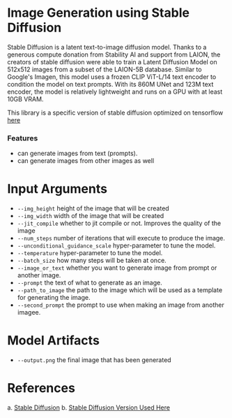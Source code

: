 # Image Generation using Stable Diffusion
Stable Diffusion is a latent text-to-image diffusion model. Thanks to a generous compute donation from Stability AI and support from LAION, the creators of stable diffusion were able to train a Latent Diffusion Model on 512x512 images from a subset of the LAION-5B database. Similar to Google's Imagen, this model uses a frozen CLIP ViT-L/14 text encoder to condition the model on text prompts. With its 860M UNet and 123M text encoder, the model is relatively lightweight and runs on a GPU with at least 10GB VRAM.

This library is a specific version of stable diffusion optimized on tensorflow [here](https://github.com/divamgupta/stable-diffusion-tensorflow)

### Features
- can generate images from text (prompts).
- can generate images from other images as well

# Input Arguments
- `--img_height` height of the image that will be created
- `--img_width` width of the image that will be created
- `--jit_compile` whether to jit compile or not. Improves the quality of the image
- `--num_steps` number of iterations that will execute to produce the image.
- `--unconditional_guidance_scale` hyper-parameter to tune the model.
- `--temperature` hyper-parameter to tune the model.
- `--batch_size` how many steps will be taken at once.
- `--image_or_text` whether you want to generate image from prompt or another image.
- `--prompt` the text of what to generate as an image.
- `--path_to_image` the path to the image which will be used as a template for generating the image.
- `--second_prompt` the prompt to use when making an image from another imagee.

# Model Artifacts
- `--output.png` the final image that has been generated

# References
a. [Stable Diffusion](https://github.com/CompVis/stable-diffusion)
b. [Stable Diffusion Version Used Here](https://github.com/divamgupta/stable-diffusion-tensorflow)
 
